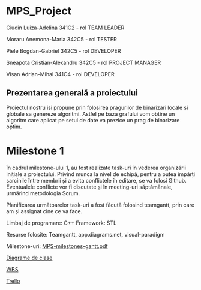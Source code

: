 # MPS_Project

Ciudin Luiza-Adelina 		341C2 - rol TEAM LEADER

Moraru Anemona-Maria 		342C5 - rol TESTER

Piele Bogdan-Gabriel 		342C5 - rol DEVELOPER

Sneapota Cristian-Alexandru 	342C5 - rol PROJECT MANAGER

Visan Adrian-Mihai 		341C4 - rol DEVELOPER


## Prezentarea generală a proiectului
Proiectul nostru isi propune prin folosirea pragurilor de binarizari locale si globale
sa genereze algoritmi. Astfel pe baza grafului vom obtine un algoritm care aplicat 
pe setul de date va prezice un prag de binarizare optim.

# Milestone 1

În cadrul milestone-ului 1, au fost realizate task-uri în vederea organizării inițiale a proiectului. 
Privind munca la nivel de echipă, pentru a putea împărți sarcinile între membrii și a evita conflictele în editare, se va folosi Github. Eventualele conflicte vor fi discutate și în meeting-uri săptămânale, urmărind metodologia Scrum.

Planificarea următoarelor task-uri a fost făcută folosind teamgantt, prin care am și assignat cine ce va face.

Limbaj de programare: C++
Framework: STL

Resurse folosite: Teamgantt, app.diagrams.net, visual-paradigm

Milestone-uri:
[MPS-milestones-gantt.pdf](https://github.com/anemonamaria/MPS_Project/files/9920464/MPS-milestones-gantt.pdf)

[Diagrame de clase](https://drive.google.com/file/d/1395VvD9BoXqCl7jxCB1_evj9x7lliprz/view?usp=share_link)

[WBS](https://drive.google.com/file/d/1roRcS0VKacWa3Yh9ANVsJMONHvb6q8bG/view?usp=sharing)

[Trello](https://trello.com/invite/b/h7NjIzGM/ATTIe9131be989ffb7313e44c8beadc051255E6C4082/mps-project)
